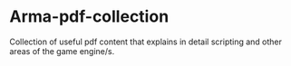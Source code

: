 # Arma-pdf-collection

Collection of useful pdf content that explains in detail scripting and other areas of the game engine/s.
